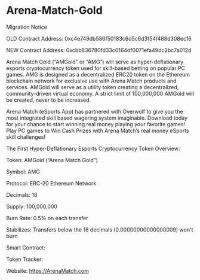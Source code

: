 # Arena-Match-Gold
Migration Notice

OLD Contract Address: 0xc4e749db586f50183c6d5c6d3f54f488d308ec16 

NEW Contract Address: 0xcbb836780fd33c0164df0071efa49dc2bc7a012d


Arena Match Gold (“AMGold” or “AMG”) will serve as hyper-deflationary esports cryptocurrency token used for skill-based betting on popular PC games. AMG is designed as a decentralized ERC20 token on the Ethereum blockchain network for exclusive use with Arena Match products and services. AMGold will serve as a utility token creating a decentralized, community-driven virtual economy. A strict limit of 100,000,000 AMGold will be created, never to be increased.

Arena Match (eSports App) has partnered with Overwolf to give you the most integrated skill based wagering system imaginable. Download today for your chance to start winning real money playing your favorite games! Play PC games to Win Cash Prizes with Arena Match’s real money eSports skill challenges!

The First Hyper-Deflationary Esports Cryptocurrency Token Overview: 

Token: AMGold (“Arena Match Gold”)

Symbol: AMG

Protocol: ERC-20 Ethereum Network

Decimals: 18

Supply: 100,000,000

Burn Rate: 0.5% on each transfer 

Stabilizes: Transfers below the 16 decimals (0.00000000000000009) won't burn

Smart Contract: 

Token Tracker: 

Website: https://ArenaMatch.com

